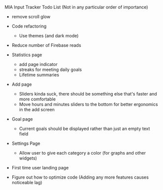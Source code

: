 MIA Input Tracker Todo List (Not in any particular order of importance)

- remove scroll glow
- Code refactoring
    - Use themes (and dark mode)
- Reduce number of Firebase reads
- Statistics page
    - add page indicator
    - streaks for meeting daily goals
    - Lifetime summaries
- Add page
    - Sliders kinda suck, there should be something else that's faster and more comfortable
    - Move hours and minutes sliders to the bottom for better ergonomics in the add screen
- Goal page
    - Current goals should be displayed rather than just an empty text field
- Settings Page
    - Allow user to give each category a color (for graphs and other widgets)
- First time user landing page
   
- Figure out how to optimize code (Adding any more features causes noticeable lag)
